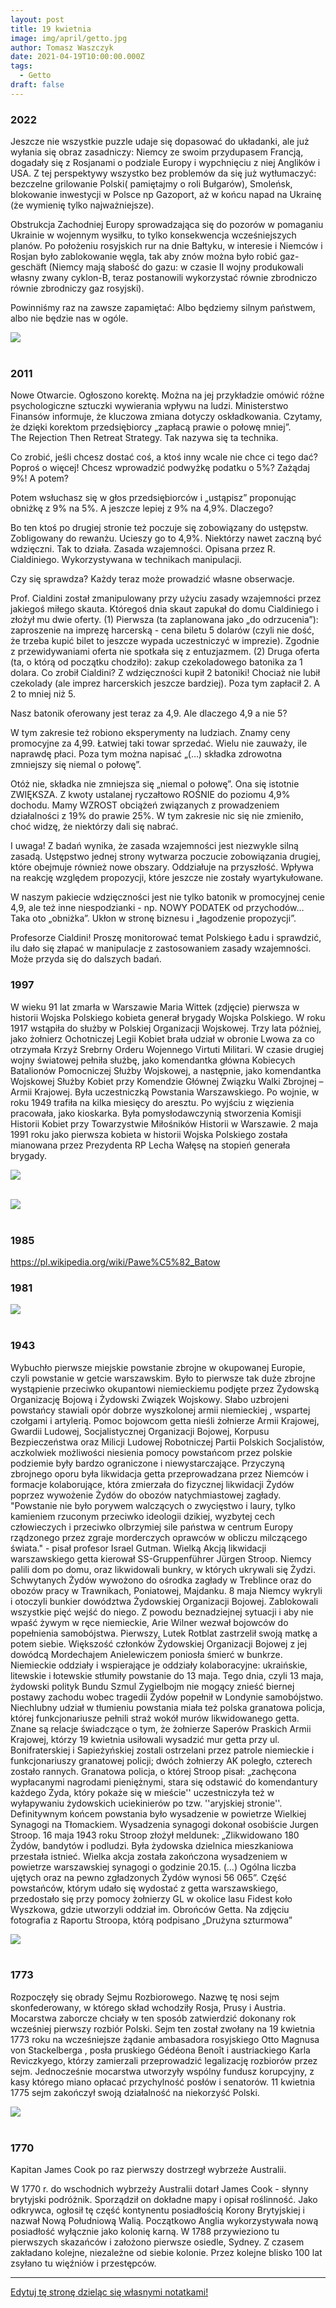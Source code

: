 ```yaml
---
layout: post
title: 19 kwietnia
image: img/april/getto.jpg
author: Tomasz Waszczyk
date: 2021-04-19T10:00:00.000Z
tags:
  - Getto
draft: false
---
```


### 2022

Jeszcze nie wszystkie puzzle udaje się dopasować do układanki, ale już wyłania się obraz zasadniczy: Niemcy ze swoim przydupasem Francją, dogadały się z Rosjanami o podziale Europy i wypchnięciu z niej Anglików i USA. Z tej perspektywy wszystko bez problemów da się już wytłumaczyć: bezczelne grilowanie Polski( pamiętajmy o roli Bułgarów), Smoleńsk, blokowanie inwestycji w Polsce np Gazoport, aż w końcu napad na Ukrainę (że wymienię tylko najważniejsze).

Obstrukcja Zachodniej Europy sprowadzająca się do pozorów w pomaganiu Ukrainie w wojennym wysiłku, to tylko konsekwencja wcześniejszych planów. Po położeniu rosyjskich rur na dnie Bałtyku, w interesie i Niemców i Rosjan było zablokowanie węgla, tak aby znów można było robić gaz-geschäft (Niemcy mają słabość do gazu: w czasie II wojny produkowali własny zwany cyklon-B, teraz postanowili wykorzystać równie zbrodniczo równie zbrodniczy gaz rosyjski).

Powinniśmy raz na zawsze zapamiętać: Albo będziemy silnym państwem, albo nie będzie nas w ogóle.

<img src="./img/april/polska2022.jpeg"><br><br>

### 2011

Nowe Otwarcie. Ogłoszono korektę. Można na jej przykładzie omówić różne psychologiczne sztuczki wywierania wpływu na ludzi.
Ministerstwo Finansów informuje, że kluczowa zmiana dotyczy oskładkowania. Czytamy, że dzięki korektom przedsiębiorcy „zapłacą prawie o połowę mniej”.  
The Rejection Then Retreat Strategy. Tak nazywa się ta technika.  

Co zrobić, jeśli chcesz dostać coś, a ktoś inny wcale nie chce ci tego dać? Poproś o więcej!
Chcesz wprowadzić podwyżkę podatku o 5%? Zażądaj 9%!
A potem?

Potem wsłuchasz się w głos przedsiębiorców i „ustąpisz” proponując obniżkę z 9% na 5%. A jeszcze lepiej z 9% na 4,9%.
Dlaczego?

Bo ten ktoś po drugiej stronie też poczuje się zobowiązany do ustępstw. Zobligowany do rewanżu. Ucieszy go to 4,9%. Niektórzy nawet zaczną być wdzięczni.
Tak to działa. Zasada wzajemności. Opisana przez R. Cialdiniego. Wykorzystywana w technikach manipulacji.

Czy się sprawdza? Każdy teraz może prowadzić własne obserwacje.

Prof. Cialdini został zmanipulowany przy użyciu zasady wzajemności przez jakiegoś miłego skauta. Któregoś dnia skaut zapukał do domu Cialdiniego i złożył mu dwie oferty.
(1) Pierwsza (ta zaplanowana jako „do odrzucenia”): zaproszenie na imprezę harcerską - cena biletu 5 dolarów (czyli nie dość, że trzeba kupić bilet to jeszcze wypada uczestniczyć w imprezie).
Zgodnie z przewidywaniami oferta nie spotkała się z entuzjazmem.
(2) Druga oferta (ta, o którą od początku chodziło): zakup czekoladowego batonika za 1 dolara. Co zrobił Cialdini?
Z wdzięczności kupił 2 batoniki! Chociaż nie lubił czekolady (ale imprez harcerskich jeszcze bardziej). Poza tym zapłacił 2. A 2 to mniej niż 5.

Nasz batonik oferowany jest teraz za 4,9.
Ale dlaczego 4,9 a nie 5?

W tym zakresie też robiono eksperymenty na ludziach. Znamy ceny promocyjne za 4,99. Łatwiej taki towar sprzedać. Wielu nie zauważy, ile naprawdę płaci. Poza tym można napisać „(…) składka zdrowotna zmniejszy się niemal o połowę”.

Otóż nie, składka nie zmniejsza się „niemal o połowę”. Ona się istotnie ZWIĘKSZA. Z kwoty ustalanej ryczałtowo ROŚNIE do poziomu 4,9% dochodu. Mamy WZROST obciążeń związanych z prowadzeniem działalności z 19% do prawie 25%. W tym zakresie nic się nie zmieniło, choć widzę, że niektórzy dali się nabrać.

I uwaga! Z badań wynika, że zasada wzajemności jest niezwykle silną zasadą. Ustępstwo jednej strony wytwarza poczucie zobowiązania drugiej, które obejmuje również nowe obszary. Oddziałuje na przyszłość. Wpływa na reakcję względem propozycji, które jeszcze nie zostały wyartykułowane.

W naszym pakiecie wdzięczności jest nie tylko batonik w promocyjnej cenie 4,9, ale też inne niespodzianki - np. NOWY PODATEK od przychodów…
Taka oto „obniżka”. Ukłon w stronę biznesu i „łagodzenie propozycji”.

Profesorze Cialdini! Proszę monitorować temat Polskiego Ładu i sprawdzić, ilu dało się złapać w manipulacje z zastosowaniem zasady wzajemności. Może przyda się do dalszych badań.

### 1997

W wieku 91 lat zmarła w Warszawie Maria Wittek (zdjęcie) pierwsza w historii Wojska Polskiego kobieta generał brygady Wojska Polskiego.
W roku 1917 wstąpiła do służby w Polskiej Organizacji Wojskowej. Trzy lata później, jako żołnierz Ochotniczej Legii Kobiet brała udział w obronie Lwowa za co otrzymała Krzyż Srebrny Orderu Wojennego Virtuti Militari.
W czasie drugiej wojny światowej pełniła służbę, jako komendantka główna Kobiecych Batalionów Pomocniczej Służby Wojskowej, a następnie, jako komendantka Wojskowej Służby Kobiet przy Komendzie Głównej Związku Walki Zbrojnej – Armii Krajowej. Była uczestniczką Powstania Warszawskiego. Po wojnie, w roku 1949 trafiła na kilka miesięcy do aresztu. Po wyjściu z więzienia pracowała, jako kioskarka. Była pomysłodawczynią stworzenia Komisji Historii Kobiet przy Towarzystwie Miłośników Historii w Warszawie. 2 maja 1991 roku jako pierwsza kobieta w historii Wojska Polskiego została mianowana przez Prezydenta RP Lecha Wałęsę na stopień generała brygady.

<img src="./img/april/mariawittek.jpg"><br><br>

<img src="./img/april/israel.jpg"><br><br>

### 1985

https://pl.wikipedia.org/wiki/Pawe%C5%82_Batow

### 1981

<img src="./img/april/lem.jpeg"><br><br>

### 1943

Wybuchło pierwsze miejskie powstanie zbrojne w okupowanej Europie, czyli powstanie w getcie warszawskim. Było to pierwsze tak duże zbrojne wystąpienie przeciwko okupantowi niemieckiemu podjęte przez Żydowską Organizację Bojową i Żydowski Związek Wojskowy. Słabo uzbrojeni powstańcy stawiali opór dobrze wyszkolonej armii niemieckiej , wspartej czołgami i artylerią. Pomoc bojowcom getta nieśli żołnierze Armii Krajowej, Gwardii Ludowej, Socjalistycznej Organizacji Bojowej, Korpusu Bezpieczeństwa oraz Milicji Ludowej Robotniczej Partii Polskich Socjalistów, aczkolwiek możliwości niesienia pomocy powstańcom przez polskie podziemie były bardzo ograniczone i niewystarczające. Przyczyną zbrojnego oporu była likwidacja getta przeprowadzana przez Niemców i formacje kolaborujące, która zmierzała do fizycznej likwidacji Żydów poprzez wywożenie Żydów do obozów natychmiastowej zagłady.
"Powstanie nie było porywem walczących o zwycięstwo i laury, tylko kamieniem rzuconym przeciwko ideologii dzikiej, wyzbytej cech człowieczych i przeciwko olbrzymiej sile państwa w centrum Europy rządzonego przez zgraje morderczych oprawców w obliczu milczącego świata." - pisał profesor Israel Gutman.
Wielką Akcją likwidacji warszawskiego getta kierował SS-Gruppenführer Jürgen Stroop. Niemcy palili dom po domu, oraz likwidowali bunkry, w których ukrywali się Żydzi. Schwytanych Żydów wywożono do ośrodka zagłady w Treblince oraz do obozów pracy w Trawnikach, Poniatowej, Majdanku. 8 maja Niemcy wykryli i otoczyli bunkier dowództwa Żydowskiej Organizacji Bojowej. Zablokowali wszystkie pięć wejść do niego. Z powodu beznadziejnej sytuacji i aby nie wpaść żywym w ręce niemieckie, Arie Wilner wezwał bojowców do popełnienia samobójstwa. Pierwszy, Lutek Rotblat zastrzelił swoją matkę a potem siebie. Większość członków Żydowskiej Organizacji Bojowej z jej dowódcą Mordechajem Anielewiczem poniosła śmierć w bunkrze. Niemieckie oddziały i wspierające je oddziały kolaboracyjne: ukraińskie, litewskie i łotewskie stłumiły powstanie do 13 maja. Tego dnia, czyli 13 maja, żydowski polityk Bundu Szmul Zygielbojm nie mogący znieść biernej postawy zachodu wobec tragedii Żydów popełnił w Londynie samobójstwo.
Niechlubny udział w tłumieniu powstania miała też polska granatowa policja, której funkcjonariusze pełnili straż wokół murów likwidowanego getta. Znane są relacje świadczące o tym, że żołnierze Saperów Praskich Armii Krajowej, którzy 19 kwietnia usiłowali wysadzić mur getta przy ul. Bonifraterskiej i Sapieżyńskiej zostali ostrzelani przez patrole niemieckie i funkcjonariuszy granatowej policji; dwóch żołnierzy AK poległo, czterech zostało rannych. Granatowa policja, o której Stroop pisał: „zachęcona wypłacanymi nagrodami pieniężnymi, stara się odstawić do komendantury każdego Żyda, który pokaże się w mieście'' uczestniczyła też w wyłapywaniu żydowskich uciekinierów po tzw. ''aryjskiej stronie''. Definitywnym końcem powstania było wysadzenie w powietrze Wielkiej Synagogi na Tłomackiem. Wysadzenia synagogi dokonał osobiście Jurgen Stroop. 16 maja 1943 roku Stroop złożył meldunek: „Zlikwidowano 180 Żydów, bandytów i podludzi. Była żydowska dzielnica mieszkaniowa przestała istnieć. Wielka akcja została zakończona wysadzeniem w powietrze warszawskiej synagogi o godzinie 20.15. (...) Ogólna liczba ujętych oraz na pewno zgładzonych Żydów wynosi 56 065”.
Część powstańców, którym udało się wydostać z getta warszawskiego, przedostało się przy pomocy żołnierzy GL w okolice lasu Fidest koło Wyszkowa, gdzie utworzyli oddział im. Obrońców Getta.
Na zdjęciu fotografia z Raportu Stroopa, którą podpisano „Drużyna szturmowa”

<img src="./img/april/getto.jpg"><br><br>

### 1773

Rozpoczęły się obrady Sejmu Rozbiorowego. Nazwę tę nosi sejm skonfederowany, w którego skład wchodziły Rosja, Prusy i Austria. Mocarstwa zaborcze chciały w ten sposób zatwierdzić dokonany rok wcześniej pierwszy rozbiór Polski.
Sejm ten został zwołany na 19 kwietnia 1773 roku na wcześniejsze żądanie ambasadora rosyjskiego Otto Magnusa von
Stackelberga , posła pruskiego Gédéona
Benoît i austriackiego Karla Reviczkyego, którzy zamierzali przeprowadzić legalizację rozbiorów przez sejm. Jednocześnie mocarstwa utworzyły wspólny fundusz korupcyjny, z kasy którego miano opłacać przychylność posłów i senatorów. 11 kwietnia 1775 sejm zakończył swoją działalność na niekorzyść Polski.

<img src="./img/april/rozbior.jpg"><br><br>

### 1770

Kapitan James Cook po raz pierwszy dostrzegł wybrzeże Australii.

W 1770 r. do wschodnich wybrzeży Australii dotarł James Cook - słynny brytyjski podróżnik. Sporządził on dokładne mapy i opisał roślinność. Jako odkrywca, ogłosił tę część kontynentu posiadłością Korony Brytyjskiej i nazwał Nową Południową Walią. Początkowo Anglia wykorzystywała nową posiadłość wyłącznie jako kolonię karną. W 1788 przywieziono tu pierwszych skazańców i założono pierwsze osiedle, Sydney. Z czasem zakładano kolejne, niezależne od siebie kolonie. Przez kolejne blisko 100 lat zsyłano tu więźniów i przestępców.

---

<a href="https://github.com/TomaszWaszczyk/historia.waszczyk.com/edit/master/src/content/april-19.md" target="_blank">Edytuj tę stronę dzieląc się własnymi notatkami!</a>
